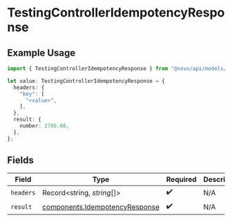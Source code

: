 # TestingControllerIdempotencyResponse

## Example Usage

```typescript
import { TestingControllerIdempotencyResponse } from "@novu/api/models/operations";

let value: TestingControllerIdempotencyResponse = {
  headers: {
    "key": [
      "<value>",
    ],
  },
  result: {
    number: 2700.08,
  },
};
```

## Fields

| Field                                                                            | Type                                                                             | Required                                                                         | Description                                                                      |
| -------------------------------------------------------------------------------- | -------------------------------------------------------------------------------- | -------------------------------------------------------------------------------- | -------------------------------------------------------------------------------- |
| `headers`                                                                        | Record<string, *string*[]>                                                       | :heavy_check_mark:                                                               | N/A                                                                              |
| `result`                                                                         | [components.IdempotencyResponse](../../models/components/idempotencyresponse.md) | :heavy_check_mark:                                                               | N/A                                                                              |